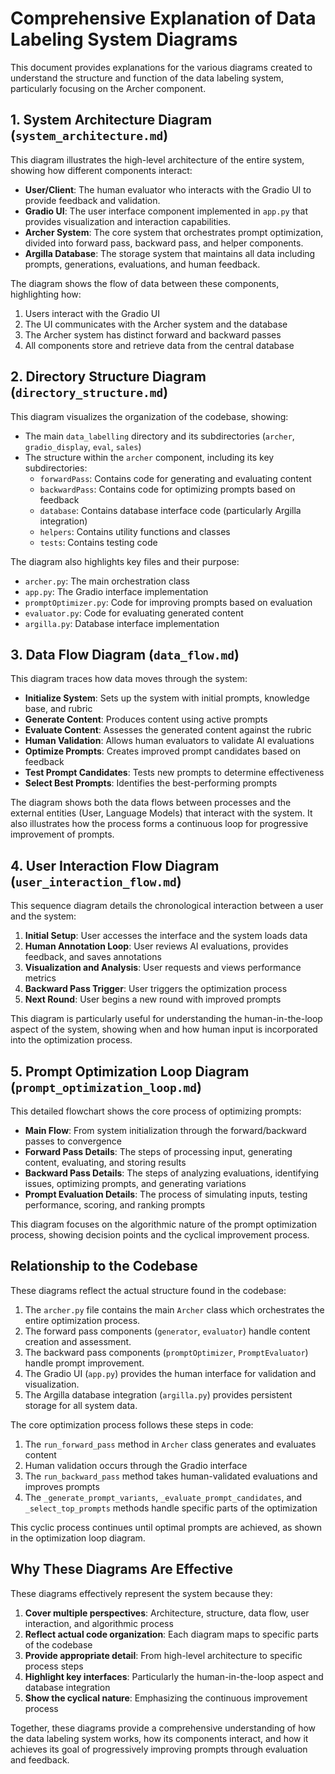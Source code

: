 # Comprehensive Explanation of Data Labeling System Diagrams

This document provides explanations for the various diagrams created to understand the structure and function of the data labeling system, particularly focusing on the Archer component.

## 1. System Architecture Diagram (`system_architecture.md`)

This diagram illustrates the high-level architecture of the entire system, showing how different components interact:

- **User/Client**: The human evaluator who interacts with the Gradio UI to provide feedback and validation.
- **Gradio UI**: The user interface component implemented in `app.py` that provides visualization and interaction capabilities.
- **Archer System**: The core system that orchestrates prompt optimization, divided into forward pass, backward pass, and helper components.
- **Argilla Database**: The storage system that maintains all data including prompts, generations, evaluations, and human feedback.

The diagram shows the flow of data between these components, highlighting how:
1. Users interact with the Gradio UI
2. The UI communicates with the Archer system and the database
3. The Archer system has distinct forward and backward passes
4. All components store and retrieve data from the central database

## 2. Directory Structure Diagram (`directory_structure.md`)

This diagram visualizes the organization of the codebase, showing:

- The main `data_labelling` directory and its subdirectories (`archer`, `gradio_display`, `eval`, `sales`)
- The structure within the `archer` component, including its key subdirectories:
  - `forwardPass`: Contains code for generating and evaluating content
  - `backwardPass`: Contains code for optimizing prompts based on feedback
  - `database`: Contains database interface code (particularly Argilla integration)
  - `helpers`: Contains utility functions and classes
  - `tests`: Contains testing code

The diagram also highlights key files and their purpose:
- `archer.py`: The main orchestration class
- `app.py`: The Gradio interface implementation
- `promptOptimizer.py`: Code for improving prompts based on evaluation
- `evaluator.py`: Code for evaluating generated content
- `argilla.py`: Database interface implementation

## 3. Data Flow Diagram (`data_flow.md`)

This diagram traces how data moves through the system:

- **Initialize System**: Sets up the system with initial prompts, knowledge base, and rubric
- **Generate Content**: Produces content using active prompts
- **Evaluate Content**: Assesses the generated content against the rubric
- **Human Validation**: Allows human evaluators to validate AI evaluations
- **Optimize Prompts**: Creates improved prompt candidates based on feedback
- **Test Prompt Candidates**: Tests new prompts to determine effectiveness
- **Select Best Prompts**: Identifies the best-performing prompts

The diagram shows both the data flows between processes and the external entities (User, Language Models) that interact with the system. It also illustrates how the process forms a continuous loop for progressive improvement of prompts.

## 4. User Interaction Flow Diagram (`user_interaction_flow.md`)

This sequence diagram details the chronological interaction between a user and the system:

1. **Initial Setup**: User accesses the interface and the system loads data
2. **Human Annotation Loop**: User reviews AI evaluations, provides feedback, and saves annotations
3. **Visualization and Analysis**: User requests and views performance metrics
4. **Backward Pass Trigger**: User triggers the optimization process
5. **Next Round**: User begins a new round with improved prompts

This diagram is particularly useful for understanding the human-in-the-loop aspect of the system, showing when and how human input is incorporated into the optimization process.

## 5. Prompt Optimization Loop Diagram (`prompt_optimization_loop.md`)

This detailed flowchart shows the core process of optimizing prompts:

- **Main Flow**: From system initialization through the forward/backward passes to convergence
- **Forward Pass Details**: The steps of processing input, generating content, evaluating, and storing results
- **Backward Pass Details**: The steps of analyzing evaluations, identifying issues, optimizing prompts, and generating variations
- **Prompt Evaluation Details**: The process of simulating inputs, testing performance, scoring, and ranking prompts

This diagram focuses on the algorithmic nature of the prompt optimization process, showing decision points and the cyclical improvement process.

## Relationship to the Codebase

These diagrams reflect the actual structure found in the codebase:

1. The `archer.py` file contains the main `Archer` class which orchestrates the entire optimization process.
2. The forward pass components (`generator`, `evaluator`) handle content creation and assessment.
3. The backward pass components (`promptOptimizer`, `PromptEvaluator`) handle prompt improvement.
4. The Gradio UI (`app.py`) provides the human interface for validation and visualization.
5. The Argilla database integration (`argilla.py`) provides persistent storage for all system data.

The core optimization process follows these steps in code:
1. The `run_forward_pass` method in `Archer` class generates and evaluates content
2. Human validation occurs through the Gradio interface
3. The `run_backward_pass` method takes human-validated evaluations and improves prompts
4. The `_generate_prompt_variants`, `_evaluate_prompt_candidates`, and `_select_top_prompts` methods handle specific parts of the optimization

This cyclic process continues until optimal prompts are achieved, as shown in the optimization loop diagram.

## Why These Diagrams Are Effective

These diagrams effectively represent the system because they:

1. **Cover multiple perspectives**: Architecture, structure, data flow, user interaction, and algorithmic process
2. **Reflect actual code organization**: Each diagram maps to specific parts of the codebase
3. **Provide appropriate detail**: From high-level architecture to specific process steps
4. **Highlight key interfaces**: Particularly the human-in-the-loop aspect and database integration
5. **Show the cyclical nature**: Emphasizing the continuous improvement process

Together, these diagrams provide a comprehensive understanding of how the data labeling system works, how its components interact, and how it achieves its goal of progressively improving prompts through evaluation and feedback. 